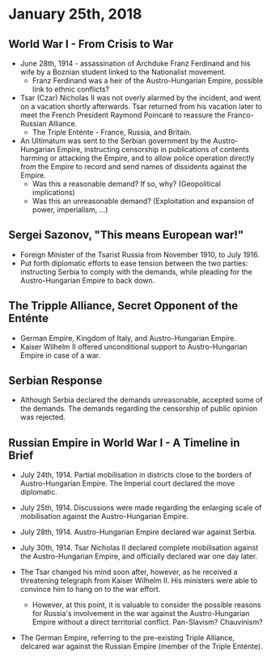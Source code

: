 January 25th, 2018
==================

World War I - From Crisis to War
--------------------------------

- June 28th, 1914 - assassination of Archduke Franz Ferdinand and his wife by
  a Boznian student linked to the Nationalist movement.
    - Franz Ferdinand was a heir of the Austro-Hungarian Empire, possible link
      to ethnic conflicts?
- Tsar (Czar) Nicholas II was not overly alarmed by the incident, and went on
  a vacation shortly afterwards. Tsar returned from his vacation later to meet
  the French President Raymond Poincaré to reassure the Franco-Russian Alliance.
    - The Triple Enténte - France, Russia, and Britain.
- An Ultimatum was sent to the Serbian government by the Austro-Hungarian
  Empire, instructing censorship in publications of contents harming or
  attacking the Empire, and to allow police operation directly from the Empire
  to record and send names of dissidents against the Empire.
    - Was this a reasonable demand? If so, why? (Geopolitical implications)
    - Was this an unreasonable demand? (Exploitation and expansion of power,
      imperialism, ...)

Sergei Sazonov, "This means European war!"
------------------------------------------

- Foreign Minister of the Tsarist Russia from November 1910, to July 1916.
- Put forth diplomatic efforts to ease tension between the two parties:
  instructing Serbia to comply with the demands, while pleading for the
  Austro-Hungarian Empire to back down.

The Tripple Alliance, Secret Opponent of the Enténte
----------------------------------------------------

- German Empire, Kingdom of Italy, and Austro-Hungarian Empire.
- Kaiser Wilhelm II offered unconditional support to Austro-Hungarian Empire
  in case of a war.

Serbian Response
----------------

- Although Serbia declared the demands unreasonable, accepted some of the
  demands. The demands regarding the censorship of public opinion was rejected.


Russian Empire in World War I - A Timeline in Brief
---------------------------------------------------

- July 24th, 1914. Partial mobilisation in districts close to the borders of
  Austro-Hungarian Empire. The Imperial court declared the move diplomatic.
- July 25th, 1914. Discussions were made regarding the enlarging scale of
  mobilisation against the Austro-Hungarian Empire.
- July 28th, 1914. Austro-Hungarian Empire declared war against Serbia.
- July 30th, 1914. Tsar Nicholas II declared complete mobilisation against
  the Austro-Hungarian Empire, and officially declared war one day later.

- The Tsar changed his mind soon after, however, as he received a threatening
  telegraph from Kaiser Wilhelm II. His ministers were able to convince him
  to hang on to the war effort.
    - However, at this point, it is valuable to consider the possible reasons
      for Russia's involvement in the war against the Austro-Hungarian Empire
      without a direct territorial conflict. Pan-Slavism? Chauvinism?
- The German Empire, referring to the pre-existing Triple Alliance, delcared
  war against the Russian Empire (member of the Triple Enténte).



